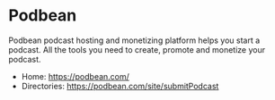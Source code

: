 # Podbean
Podbean podcast hosting and monetizing platform helps you start a podcast. All the tools you need to create, promote and monetize your podcast.

* Home: https://podbean.com/
* Directories: https://podbean.com/site/submitPodcast

